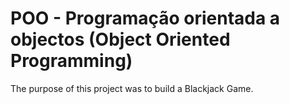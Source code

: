 # POO - Programação orientada a objectos (Object Oriented Programming)

The purpose of this project was to build a Blackjack Game.
